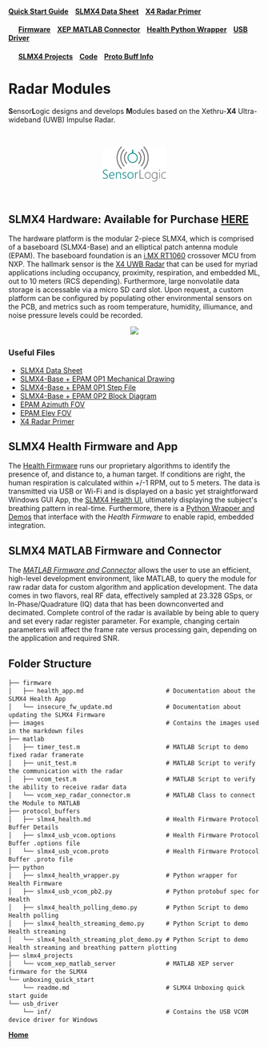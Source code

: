 #### [Quick Start Guide](unboxing_quick_start) &nbsp;&nbsp;&nbsp;[SLMX4 Data Sheet](docs/SLMX4_Data_Sheet_2022.pdf) &nbsp;&nbsp;&nbsp;[X4 Radar Primer](docs/XTAN-13_XeThruX4RadarUserGuide_rev_a.pdf)

#### &nbsp;&nbsp;&nbsp;&nbsp;&nbsp;&nbsp;[Firmware](firmware) &nbsp;&nbsp;&nbsp;[XEP MATLAB Connector](matlab) &nbsp;&nbsp;&nbsp;[Health Python Wrapper](python) &nbsp;&nbsp;&nbsp;[USB Driver](usb_driver)

#### &nbsp;&nbsp;&nbsp;&nbsp;&nbsp;&nbsp;[SLMX4 Projects](slmx4_projects) &nbsp;&nbsp;&nbsp;[Code](https://github.com/SensorLogicInc/modules/tree/main/slmx4_projects) &nbsp;&nbsp;&nbsp;[Proto Buff Info](protocol_buffers)  

# Radar Modules

**S**ensor**L**ogic designs and develops **M**odules based on the Xethru-**X4** Ultra-wideband (UWB) Impulse Radar.

&nbsp; 

<p align="center">
  <a href="https://sensorlogicinc.github.io/modules/"><img src="images/sli_logo.png" style="width:25%" /></a>
</p>

&nbsp; 

## SLMX4 Hardware: Available for Purchase [HERE](https://sensorlogic.store/collections/uwb-radar-modules/products/slmx4-uwb-radar-module)
The hardware platform is the modular 2-piece SLMX4, which is comprised of a baseboard (SLMX4-Base) and an elliptical patch antenna module (EPAM). The baseboard foundation is an [i.MX RT1060](https://www.nxp.com/products/processors-and-microcontrollers/arm-microcontrollers/i-mx-rt-crossover-mcus/i-mx-rt1060-crossover-mcu-with-arm-cortex-m7-core:i.MX-RT1060) crossover MCU from NXP. The hallmark sensor is the [X4 UWB Radar](https://novelda.com/x4-soc.html) that can be used for myriad applications including occupancy, proximity, respiration, and embedded ML, out to 10 meters (RCS depending). Furthermore, large nonvolatile data storage is accessable via a micro SD card slot. Upon request, a custom platform can be configured by populating other environmental sensors on the PCB, and metrics such as room temperature, humidity, illiumance, and noise pressure levels could be recorded.   

<p align="center">
  <a href="https://sensorlogicinc.github.io/modules/"><img src="images/slmx4_white_render.png" /></a>
</p>

### Useful Files
 - [SLMX4 Data Sheet](docs/SLMX4_Data_Sheet_2022.pdf)
 - [SLMX4-Base + EPAM 0P1 Mechanical Drawing](docs/mech/SLMX4-Base%202P1%20PCB%20Mechanical.PDF)
 - [SLMX4-Base + EPAM 0P1 Step File](https://www.dropbox.com/s/1vpb7nii1gy73qa/SLMX4-Base%202P1.step?dl=1)
 - [SLMX4-Base + EPAM 0P2 Block Diagram](images/slmx4-base_epam0p2_system_architecture.png)
 - [EPAM Azimuth FOV](docs/epam_fov/azi/)
 - [EPAM Elev FOV](docs/epam_fov/elev/)
 - [X4 Radar Primer](docs/XTAN-13_XeThruX4RadarUserGuide_rev_a.pdf)

## SLMX4 Health Firmware and App
The [Health Firmware](https://www.dropbox.com/s/nkkn8px5ii1hrya/slmx4_base_usb_vcom_pb_dsp-epam0P1.s19?dl=1) runs our proprietary algorithms to identify the presence of, and distance to, a human target. If conditions are right, the human respiration is calculated within +/-1 RPM, out to 5 meters. The data is transmitted via USB or Wi-Fi and is displayed on a basic yet straightforward Windows GUI App, the [SLMX4 Health UI](firmware/health_app.md), ultimately displaying the subject's breathing pattern in real-time. Furthermore, there is a [Python Wrapper and Demos](python) that interface with the _Health Firmware_ to enable rapid, embedded integration.

## SLMX4 MATLAB Firmware and Connector
The _[MATLAB Firmware and Connector](matlab/readme.md)_ allows the user to use an efficient, high-level development environment, like MATLAB, to query the module for raw radar data for custom algorithm and application development. The data comes in two flavors, real RF data, effectively sampled at 23.328 GSps, or In-Phase/Quadrature (IQ) data that has been downconverted and decimated. Complete control of the radar is available by being able to query and set every radar register parameter. For example, changing certain parameters will affect the frame rate versus processing gain, depending on the application and required SNR. 

## Folder Structure
```
├── firmware
│   ├── health_app.md                       # Documentation about the SLMX4 Health App
│   └── insecure_fw_update.md               # Documentation about updating the SLMX4 Firmware
├── images                                  # Contains the images used in the markdown files
├── matlab
│   ├── timer_test.m                        # MATLAB Script to demo fixed radar framerate
│   ├── unit_test.m                         # MATLAB Script to verify the communication with the radar
│   ├── vcom_test.m                         # MATLAB Script to verify the ability to receive radar data
│   └── vcom_xep_radar_connector.m          # MATLAB Class to connect the Module to MATLAB
├── protocol_buffers
│   ├── slmx4_health.md                     # Health Firmware Protocol Buffer Details
│   ├── slmx4_usb_vcom.options              # Health Firmware Protocol Buffer .options file
│   └── slmx4_usb_vcom.proto                # Health Firmware Protocol Buffer .proto file
├── python
│   ├── slmx4_health_wrapper.py             # Python wrapper for Health Firmware
│   ├── slmx4_usb_vcom_pb2.py               # Python protobuf spec for Health
│   ├── slmx4_health_polling_demo.py        # Python Script to demo Health polling
│   ├── slmx4_health_streaming_demo.py      # Python Script to demo Health streaming
│   └── slmx4_health_streaming_plot_demo.py # Python Script to demo Health streaming and breathing pattern plotting
├── slmx4_projects
│   └── vcom_xep_matlab_server              # MATLAB XEP server firmware for the SLMX4
└── unboxing_quick_start
    └── readme.md                           # SLMX4 Unboxing quick start guide
└── usb_driver
    └── inf/                                # Contains the USB VCOM device driver for Windows 
```

**[Home](https://www.sensorlogic.ai/)**

